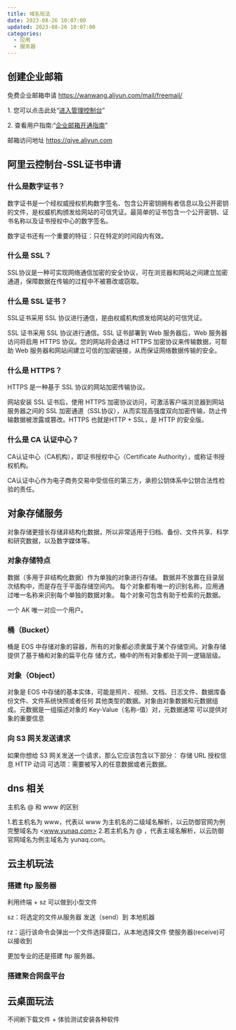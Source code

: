```yaml
---
title: 域名玩法
date: 2023-08-26 10:07:00
updated: 2023-08-26 10:07:00
categories:
  - 应用
  - 服务器
---
```


## 创建企业邮箱

免费企业邮箱申请
<https://wanwang.aliyun.com/mail/freemail/>

1\. 您可以点击此处“[进入管理控制台](https://alimail.console.aliyun.com/?spm=5176.6660585.7745261643.1.a4446bf8BMxiZy)”

2\. 查看用户指南:“[企业邮箱开通指南](https://help.aliyun.com/knowledge_detail/36698.html?spm=5176.6660585.7745261643.3.a4446bf8BMxiZy)”

邮箱访问地址
<https://qiye.aliyun.com>

## 阿里云控制台-SSL证书申请

### 什么是数字证书？

数字证书是一个经权威授权机构数字签名、包含公开密钥拥有者信息以及公开密钥的文件，是权威机构颁发给网站的可信凭证。最简单的证书包含一个公开密钥、证书名称以及证书授权中心的数字签名。

数字证书还有一个重要的特征：只在特定的时间段内有效。

### 什么是 SSL？

SSL协议是一种可实现网络通信加密的安全协议，可在浏览器和网站之间建立加密通道，保障数据在传输的过程中不被篡改或窃取。

### 什么是 SSL 证书？

SSL证书采用 SSL 协议进行通信，是由权威机构颁发给网站的可信凭证。

SSL 证书采用 SSL 协议进行通信。SSL 证书部署到 Web 服务器后，Web 服务器访问将启用 HTTPS 协议。您的网站将会通过 HTTPS 加密协议来传输数据，可帮助 Web 服务器和网站间建立可信的加密链接，从而保证网络数据传输的安全。

### 什么是 HTTPS？

HTTPS 是一种基于 SSL 协议的网站加密传输协议。

网站安装 SSL 证书后，使用 HTTPS 加密协议访问，可激活客户端浏览器到网站服务器之间的 SSL 加密通道（SSL协议），从而实现高强度双向加密传输，防止传输数据被泄露或篡改。HTTPS 也就是HTTP + SSL，是 HTTP 的安全版。

### 什么是 CA 认证中心？

CA认证中心（CA机构），即证书授权中心（Certificate Authority），或称证书授权机构。

CA认证中心作为电子商务交易中受信任的第三方，承担公钥体系中公钥合法性检验的责任。

## 对象存储服务

对象存储更擅长存储非结构化数据，所以非常适用于归档、备份、文件共享、科学和研究数据，以及数字媒体等。

### 对象存储特点

数据（多用于非结构化数据）作为单独的对象进行存储。
数据并不放置在目录层次结构中，而是存在于平面存储空间内。
每个对象都有唯一的识别名称，应用通过唯一名称来识别每个单独的数据对象。
每个对象可包含有助于检索的元数据。

一个 AK 唯一对应一个用户。

### 桶（Bucket）

桶是 EOS 中存储对象的容器，所有的对象都必须隶属于某个存储空间。对象存储提供了基于桶和对象的扁平化存
储方式，桶中的所有对象都处于同一逻辑层级。

### 对象（Object）

对象是 EOS 中存储的基本实体，可能是照片、视频、文档、日志文件、数据库备份文件、文件系统快照或者任何
其他类型的数据。对象由对象数据和元数据组成。元数据是一组描述对象的 Key-Value（名称-值）对，元数据通常
可以提供对象的重要信息

### 向 S3 网关发送请求

如果你想给 S3 网关发送一个请求，那么它应该包含以下部分：
存储 URL
授权信息
HTTP 动词
可选项：需要被写入的任意数据或者元数据。

## dns 相关

主机名 @ 和 www 的区别

1.若主机名为 www，代表以 www 为主机名的二级域名解析，以云防御官网为例完整域名为 <www.yunaq.com>
2.若主机名为 @ ，代表主域名解析，以云防御官网域名为例主域名为 yunaq.com。

## 云主机玩法

### 搭建 ftp 服务器

利用终端 + sz 可以做到小型文件

sz：将选定的文件从服务器 发送（send）到 本地机器

rz：运行该命令会弹出一个文件选择窗口，从本地选择文件 使服务器(receive)可以接收到

更加专业的还是搭建 ftp 服务器。

### 搭建聚合网盘平台

## 云桌面玩法

不间断下载文件 + 体验测试安装各种软件
